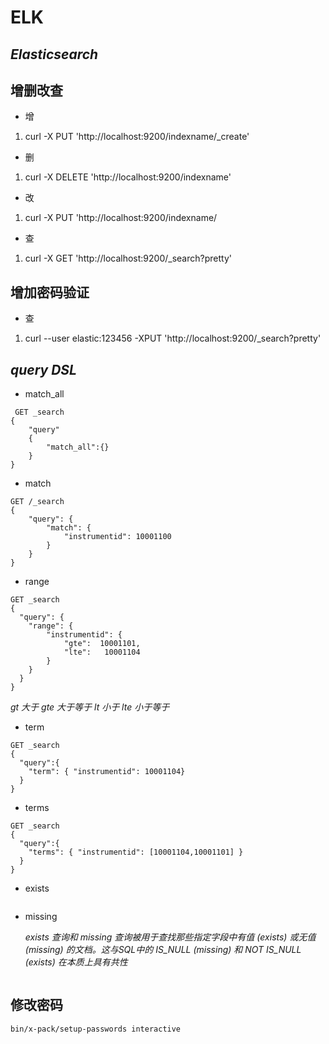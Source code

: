 # ELK
## *Elasticsearch*
## 增删改查
+ 增
1. curl -X PUT 'http://localhost:9200/indexname/_create'
+ 删
1. curl -X DELETE 'http://localhost:9200/indexname'
+ 改
1. curl -X PUT 'http://localhost:9200/indexname/
+ 查
1. curl -X GET 'http://localhost:9200/_search?pretty'

## 增加密码验证
+ 查
1. curl  --user elastic:123456 -XPUT  'http://localhost:9200/_search?pretty'

## *query DSL*
+ match_all
```
 GET _search
{
    "query"
    {
        "match_all":{}
    }
}
```
+ match
```
GET /_search
{
    "query": {
        "match": {
            "instrumentid": 10001100
        }
    }
}
```
+ range
```
GET _search
{
  "query": {
    "range": {
        "instrumentid": {
            "gte":  10001101,
            "lte":   10001104
        }
    }
  }
}
```
*gt 大于
gte 大于等于
lt 小于
lte 小于等于*

+ term
```
GET _search
{
  "query":{
    "term": { "instrumentid": 10001104}
  }
}
```
+ terms
```
GET _search
{
  "query":{
    "terms": { "instrumentid": [10001104,10001101] }
  }
}
```
+ exists
```

```
+ missing

    *exists 查询和 missing 查询被用于查找那些指定字段中有值 (exists) 或无值 (missing) 的文档。这与SQL中的 IS_NULL (missing) 和 NOT IS_NULL (exists) 在本质上具有共性*
```

```

## 修改密码
```
bin/x-pack/setup-passwords interactive
```
